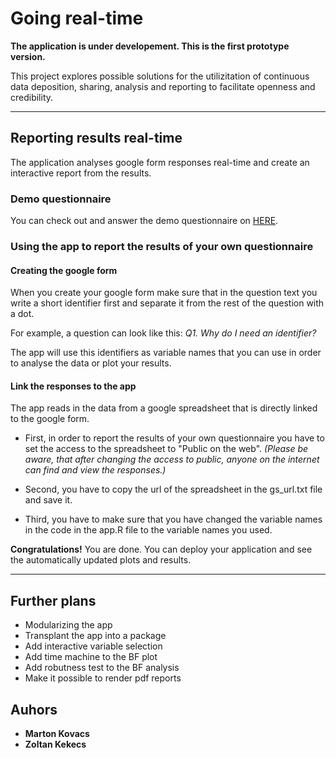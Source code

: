 # Going real-time

**The application is under developement. This is the first prototype version.**

This project explores possible solutions for the utilizitation of continuous data deposition, sharing, analysis and reporting to facilitate openness and credibility.

***

## Reporting results real-time

The application analyses google form responses real-time and create an interactive report from the results.

### Demo questionnaire

You can check out and answer the demo questionnaire on [HERE](https://forms.gle/Gg446ZPG3X2Eqea69).

### Using the app to report the results of your own questionnaire

#### Creating the google form

When you create your google form make sure that in the question text you write a short identifier first and separate it from the rest of the question with a dot.

For example, a question can look like this: *Q1. Why do I need an identifier?*

The app will use this identifiers as variable names that you can use in order to analyse the data or plot your results.

#### Link the responses to the app

The app reads in the data from a google spreadsheet that is directly linked to the google form.

* First, in order to report the results of your own questionnaire you have to set the access to the spreadsheet to "Public on the web". *(Please be aware, that after changing the access to public, anyone on the internet can find and view the responses.)*

* Second, you have to copy the url of the spreadsheet in the gs_url.txt file and save it.

* Third, you have to make sure that you have changed the variable names in the code in the app.R file to the variable names you used.

**Congratulations!** You are done. You can deploy your application and see the automatically updated plots and results.

***

## Further plans

* Modularizing the app
* Transplant the app into a package
* Add interactive variable selection
* Add time machine to the BF plot
* Add robutness test to the BF analysis
* Make it possible to render pdf reports

## Auhors

* **Marton Kovacs**
* **Zoltan Kekecs**

